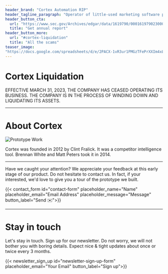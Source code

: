 ```yaml
---
header_brand: "Cortex Automation RIP"
header_tagline_paragraph: "Operator of little-used marketing software platform and Techstars Boston graduate defrauded its customers, misled its investors, and lost all their money." 
header_button_cta:
  url: "https://www.sec.gov/Archives/edgar/data/1619790/000161979023000001/cortexformcar.pdf"
  title: "Get annual report"
header_button_more:
  url: "#cortex-liquidation"
  title: "All the scams"
teaser_image:
"https://docs.google.com/spreadsheets/d/e/2PACX-1vR3ur1PMGzTFePrXXIm4xLccsfWRubjc9-Ui3VvYj2z_nUfVn7StxIWPNz9GWJnvKc0PTsz4sUsRyQS/pubchart?oid=1295906111&format=image" # https://www.pexels.com/search/product%20testing/
---
```


# Cortex Liquidation
EFFECTIVE MARCH 31, 2023, THE COMPANY HAS CEASED OPERATING ITS BUSINESS. THE COMPANY IS IN THE PROCESS OF WINDING DOWN AND LIQUIDATING ITS ASSETS. 

---


# About Cortex 

![Prototype Work](images/b.jpeg) <!-- https://www.pexels.com/search/product%20testing/ -->

Cortex was founded in 2012 by Clint Fralick. It was a competitor intelligence tool. Brennan White and Matt Peters took it in 2014. 

---

Have we caught your attention? We appreciate your feedback at this early stage of our product. Do not hesitate to contact us. In fact, if your interested, we'd love to give you a tour of the prototype we built.

{{< contact_form id="contact-form" placeholder_name="Name" placeholder_email="Email Address" placeholder_message="Message" button_label="Send ✉️">}}

---

# Stay in touch

Let's stay in touch. Sign up for our newsletter. Do not worry, we will not bother you with boring details. Expect nice & tight updates about once or twice every 3 months.

{{< newsletter_sign_up id="newsletter-sign-up-form" placeholder_email="Your Email" button_label="Sign up">}}

